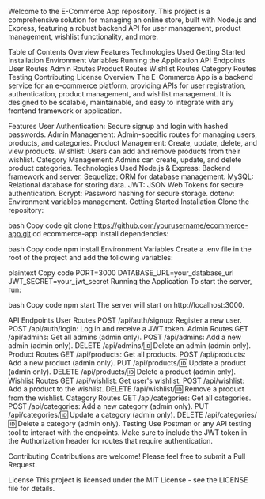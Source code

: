 Welcome to the E-Commerce App repository. This project is a comprehensive solution for managing an online store, built with Node.js and Express, featuring a robust backend API for user management, product management, wishlist functionality, and more.

Table of Contents
Overview
Features
Technologies Used
Getting Started
Installation
Environment Variables
Running the Application
API Endpoints
User Routes
Admin Routes
Product Routes
Wishlist Routes
Category Routes
Testing
Contributing
License
Overview
The E-Commerce App is a backend service for an e-commerce platform, providing APIs for user registration, authentication, product management, and wishlist management. It is designed to be scalable, maintainable, and easy to integrate with any frontend framework or application.

Features
User Authentication: Secure signup and login with hashed passwords.
Admin Management: Admin-specific routes for managing users, products, and categories.
Product Management: Create, update, delete, and view products.
Wishlist: Users can add and remove products from their wishlist.
Category Management: Admins can create, update, and delete product categories.
Technologies Used
Node.js & Express: Backend framework and server.
Sequelize: ORM for database management.
MySQL: Relational database for storing data.
JWT: JSON Web Tokens for secure authentication.
Bcrypt: Password hashing for secure storage.
dotenv: Environment variables management.
Getting Started
Installation
Clone the repository:

bash
Copy code
git clone https://github.com/yourusername/ecommerce-app.git
cd ecommerce-app
Install dependencies:

bash
Copy code
npm install
Environment Variables
Create a .env file in the root of the project and add the following variables:

plaintext
Copy code
PORT=3000
DATABASE_URL=your_database_url
JWT_SECRET=your_jwt_secret
Running the Application
To start the server, run:

bash
Copy code
npm start
The server will start on http://localhost:3000.

API Endpoints
User Routes
POST /api/auth/signup: Register a new user.
POST /api/auth/login: Log in and receive a JWT token.
Admin Routes
GET /api/admins: Get all admins (admin only).
POST /api/admins: Add a new admin (admin only).
DELETE /api/admins/:id: Delete an admin (admin only).
Product Routes
GET /api/products: Get all products.
POST /api/products: Add a new product (admin only).
PUT /api/products/:id: Update a product (admin only).
DELETE /api/products/:id: Delete a product (admin only).
Wishlist Routes
GET /api/wishlist: Get user's wishlist.
POST /api/wishlist: Add a product to the wishlist.
DELETE /api/wishlist/:id: Remove a product from the wishlist.
Category Routes
GET /api/categories: Get all categories.
POST /api/categories: Add a new category (admin only).
PUT /api/categories/:id: Update a category (admin only).
DELETE /api/categories/:id: Delete a category (admin only).
Testing
Use Postman or any API testing tool to interact with the endpoints. Make sure to include the JWT token in the Authorization header for routes that require authentication.

Contributing
Contributions are welcome! Please feel free to submit a Pull Request.

License
This project is licensed under the MIT License - see the LICENSE file for details.
